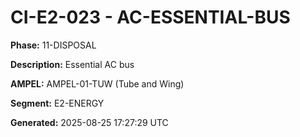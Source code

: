 # CI-E2-023 - AC-ESSENTIAL-BUS

**Phase:** 11-DISPOSAL

**Description:** Essential AC bus

**AMPEL:** AMPEL-01-TUW (Tube and Wing)

**Segment:** E2-ENERGY

**Generated:** 2025-08-25 17:27:29 UTC
